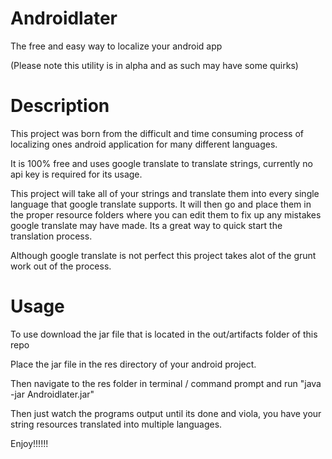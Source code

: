 # Androidlater
The free and easy way to localize your android app

(Please note this utility is in alpha and as such may have some quirks)

# Description
This project was born from the difficult and time consuming process of localizing ones android application for many different languages.

It is 100% free and uses google translate to translate strings, currently no api key is required for its usage.

This project will take all of your strings and translate them into every single language that google translate supports.
It will then go and place them in the proper resource folders where you can edit them to fix up any mistakes google translate may have made.
Its a great way to quick start the translation process.

Although google translate is not perfect this project takes alot of the grunt work out of the process.

# Usage
To use download the jar file that is located in the out/artifacts folder of this repo

Place the jar file in the res directory of your android project.

Then navigate to the res folder in terminal / command prompt and run "java -jar Androidlater.jar"

Then just watch the programs output until its done and viola, you have your string resources translated into multiple languages.

Enjoy!!!!!!
